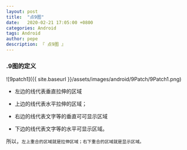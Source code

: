 ```yaml
---
layout: post
title:  "点9图"
date:   2020-02-21 17:05:00 +0800
categories: Android
tags: Android
author: pepe
description: 『 点9图 』
---
```


### **.9图的定义**
![9patch1]({{ site.baseurl }}/assets/images/android/9Patch/9Patch1.png)

* 左边的线代表垂直拉伸的区域

* 上边的线代表水平拉伸的区域；

* 右边的线代表文字等的垂直可可显示区域

* 下边的线代表文字等的水平可显示区域。

所以，`左上重合的区域就是拉伸区域；右下重合的区域就是显示区域。`













